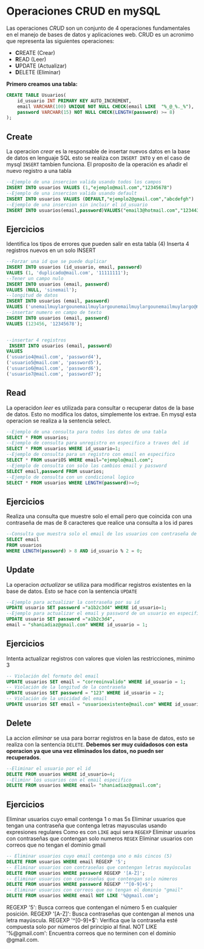 # Operaciones CRUD en mySQL

Las operaciones *CRUD* son un conjunto de 4 operaciones fundamentales en el manejo de bases de datos y aplicaciones web. CRUD es un acronimo que representa las siguientes operaciones:
- **C**REATE (Crear)
- **R**EAD (Leer)
- **U**PDATE (Actualizar)
- **D**ELETE (Eliminar)
 
**Primero creamos una tabla:** 

``` sql
CREATE TABLE Usuarios(
    id_usuario INT PRIMARY KEY AUTO_INCREMENT,
    email VARCHAR(100) UNIQUE NOT NULL CHECK(email LIKE  "%_@_%._%"),
    password VARCHAR(15) NOT NULL CHECK(LENGTH(password) >= 8)
);
```
## Create 

La operacion *crear* es la responsable de insertar nuevos datos en la base de datos en lenguaje SQL esto se realiza con `INSERT INTO` y en el caso de mysql `INSERT` tambien funciona. El proposito de la operación es añadir el nuevo registro a una tabla 

```sql
--Ejemplo de una insercion valida usando todos los campos 
INSERT INTO usuarios VALUES (1,"ejemplo@mail.com","12345678")
--Ejemplo de una insercion valida usando default
INSERT INTO usuarios VALUES (DEFAULT,"ejemplo2@gmail.com","abcdefgh")
--Ejemplo de una insercion sin incluir el id_usuario
INSERT INTO usuarios(email,password)VALUES("email3@hotmail.com","12344321")
```
## Ejercicios 
Identifica los tipos de errores que pueden salir en esta tabla (4)
Inserta 4 registros nuevos en un solo INSERT

````sql
--Forzar una id que se puede duplicar 
INSERT INTO usuarios (id_usuario, email, password) 
VALUES (1, 'duplicado@mail.com', '11111111');
--Tener un campo nulo
INSERT INTO usuarios (email, password) 
VALUES (NULL, 'sinemail');
--longitud de datos 
INSERT INTO usuarios (email, password) 
VALUES ('unemailmuylargounemailmuylargounemailmuylargounemailmuylargo@mail.com', '123456');
--insertar numero en campo de texto
INSERT INTO usuarios (email, password) 
VALUES (123456, '12345678');


--insertar 4 registros
 INSERT INTO usuarios (email, password) 
VALUES 
('usuario4@mail.com', 'password4'),
('usuario5@mail.com', 'password5'),
('usuario6@mail.com', 'password6'),
('usuario7@mail.com', 'password7');

````

## Read

La operacidon *leer* es utilizada para consultar o recuperar datos de la base de datos. Esto no modifica los datos, simplemente los extrae. En mysql esta operacion se realiza a la sentencia select. 

````sql
--Ejemplo de una consulta para todos los datos de una tabla 
SELECT * FROM usuarios;
--Ejemplo de consulta para unregistro en especifico a traves del id
SELECT * FROM usuarios WHERE id_usuario=1;
--Ejemplo de consulta para un registro con email en especifico
SELECT * FROM usuariOS WHERE email="ejemplo@mail.com";
--Ejemplo de consulta con solo las cambios email y password
SELECT email,password FROM usuarios;
--Ejemplo de consulta con un condicional logico
SELECT * FROM usuarios WHERE LENGTH(password)>=9;
````

## Ejercicios 

Realiza una consulta que muestre solo el email pero que coincida con una contraseña de mas de 8 caracteres que realice una consulta a los id pares
```sql
--Consulta que muestra solo el email de los usuarios con contraseña de más de 8 caracteres y que tengan un id par
SELECT email 
FROM usuarios 
WHERE LENGTH(password) > 8 AND id_usuario % 2 = 0;
```
## Update 

La operacion *actualizar* se utiliza para modificar registros existentes en la base de datos. Esto se hace con la sentencia `UPDATE`

```sql
--Ejemplo para actualizar la contraseña por su id
UPDATE usuario SET password ="a1b2c3d4" WHERE id_usuario=1;
--Ejemplo para actualizar el email y password de un usuario en especifico
UPDATE usuario SET password ="a1b2c3d4",
email = "shaniadiaz@gmail.com" WHERE id_usuario = 1;
```
## Ejercicios
Intenta actualizar registros con valores que violen las restricciones, minimo 3
```sql
-- Violación del formato del email
UPDATE usuarios SET email = "correoinvalido" WHERE id_usuario = 1;
-- Violación de la longitud de la contraseña
UPDATE usuarios SET password = "123" WHERE id_usuario = 2;
-- Violación de la unicidad del email
UPDATE usuarios SET email = "usuarioexistente@mail.com" WHERE id_usuario = 3;

```

## Delete
La accion *eliminar* se usa para borrar registros en la base de datos, esto se realiza con la sentencia `DELETE`. **Debemos ser muy cuidadosos con esta operacion ya que una vez eliminados los datos, no puedn ser recuperados**.

```sql
--Eliminar el usuario por el id
DELETE FROM usuarios WHERE id_usuario=4;
--Eliminr los usuarios con el email especifico
DELETE FROM usuarios WHERE email= "shaniadiaz@gmail.com";

```
## Ejercicios
Eliminar usuarios cuyo email contenga 1 o mas 5s
Eliminar usuarios que tengan una contraseña que contenga letras mayusculas usando expresiones regulares 
Como es con `LIKE` aqui sera `REGEXP`
Eliminar usuarios con contraseñas que contengan solo numeros `REGEX`
Eliminar usuarios con correos que no tengan el dominio gmail

```sql
-- Eliminar usuarios cuyo email contenga uno o más cincos (5)
DELETE FROM usuarios WHERE email REGEXP '5';
-- Eliminar usuarios con contraseñas que contengan letras mayúsculas
DELETE FROM usuarios WHERE password REGEXP '[A-Z]';
-- Eliminar usuarios con contraseñas que contengan solo números
DELETE FROM usuarios WHERE password REGEXP '^[0-9]+$';
-- Eliminar usuarios con correos que no tengan el dominio "gmail"
DELETE FROM usuarios WHERE email NOT LIKE '%@gmail.com';
```

REGEXP '5': Busca correos que contengan el número 5 en cualquier posición.
REGEXP '[A-Z]': Busca contraseñas que contengan al menos una letra mayúscula.
REGEXP '^[0-9]+$': Verifica que la contraseña esté compuesta solo por números del principio al final.
NOT LIKE '%@gmail.com': Encuentra correos que no terminen con el dominio @gmail.com.

